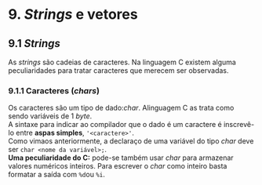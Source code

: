 # 9. *Strings* e vetores

## 9.1 *Strings*
As *strings* são cadeias de caracteres. Na linguagem C existem alguma peculiaridades para tratar caracteres que merecem ser observadas.

### 9.1.1 Caracteres (*chars*)
Os caracteres são um tipo de dado:*char*. Alinguagem C as trata como sendo variáveis de 1 *byte*.  
A sintaxe para indicar ao compilador que o dado é um caractere é inscrevê-lo entre **aspas simples**, `'<caractere>'`.  
Como vimaos anteriormente, a declaraço de uma variável do tipo *char* deve ser `char <nome da variável>;`.   
**Uma peculiaridade do C:** pode-se também usar *char* para armazenar valores numéricos inteiros.
Para escrever o *char* como inteiro basta formatar a saída com `%d`ou `%i`.



